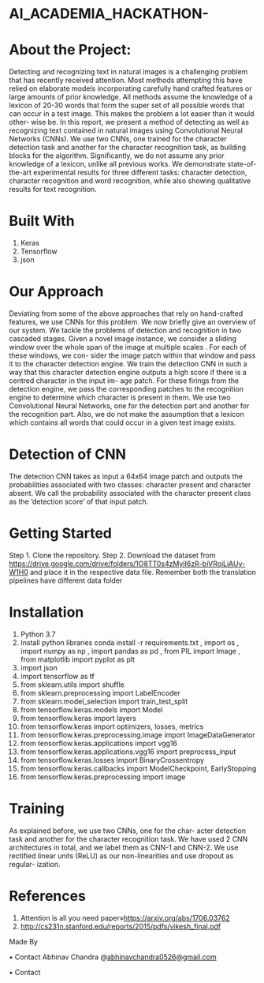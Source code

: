 # AI_ACADEMIA_HACKATHON-
# About the Project:
Detecting and recognizing text in natural images is a challenging problem that has recently received attention. Most methods attempting this have relied on elaborate models incorporating carefully hand crafted features or large amounts of prior knowledge. All methods assume the knowledge of a lexicon of 20-30 words that form the super set of all possible words that can occur in a test image. This makes the problem a lot easier than it would other- wise be. In this report, we present a method of detecting as well as recognizing text contained in natural images using Convolutional Neural Networks (CNNs). We use two CNNs, one trained for the character detection task and another for the character recognition task, as building blocks for the algorithm. Significantly, we do not assume any prior knowledge of a lexicon, unlike all previous works. We demonstrate state-of-the-art experimental results for three different tasks: character detection, character recognition and word recognition, while also showing qualitative results for text recognition. 

# Built With
1.	Keras
2.	Tensorflow
3.	json

# Our Approach 
Deviating from some of the above approaches that rely on hand-crafted features, we use CNNs for this problem. We now briefly give an overview of our system. We tackle the problems of detection and recognition in two cascaded stages. Given a novel image instance, we consider a sliding window over the whole span of the image at multiple scales . For each of these windows, we con- sider the image patch within that window and pass it to the character detection engine. We train the detection CNN in such a way that this character detection engine outputs a high score if there is a centred character in the input im- age patch. For these firings from the detection engine, we pass the corresponding patches to the recognition engine to determine which character is present in them. We use two Convolutional Neural Networks, one for the detection part and another for the recognition part. Also, we do not make the assumption that a lexicon which contains all words that could occur in a given test image exists. 

 # Detection of CNN 
The detection CNN takes as input a 64x64 image patch and outputs the probabilities associated with two classes: character present and character absent. We call the probability associated with the character present class as the ‘detection score’ of that input patch. 

# Getting Started
Step 1. Clone the repository.
Step 2. Download the dataset from https://drive.google.com/drive/folders/1O8TT0s4zMyiI6zR-biVRoiLiAUy-W1H0 and place it in the respective data file. Remember both the translation pipelines have different data folder

# Installation
1. Python 3.7
2. Install python libraries
conda install -r requirements.txt
, import os
, import numpy as np
, import pandas as pd
, from PIL import Image
, from matplotlib import pyplot as plt
3. import json
4. import tensorflow as tf
5. from sklearn.utils import shuffle
6. from sklearn.preprocessing import LabelEncoder
7. from sklearn.model_selection import train_test_split
8. from tensorflow.keras.models import Model
9. from tensorflow.keras import layers
10. from tensorflow.keras import optimizers, losses, metrics
11. from tensorflow.keras.preprocessing.image import ImageDataGenerator
12. from tensorflow.keras.applications import vgg16
13. from tensorflow.keras.applications.vgg16 import preprocess_input
14. from tensorflow.keras.losses import BinaryCrossentropy
15. from tensorflow.keras.callbacks import ModelCheckpoint, EarlyStopping
16. from tensorflow.keras.preprocessing import image

# Training
As explained before, we use two CNNs, one for the char- acter detection task and another for the character recognition task. We have used 2 CNN architectures in total, and we label them as CNN-1 and CNN-2. We use rectified linear units (ReLU) as our non-linearities and use dropout as regular- ization. 

# References
1.	Attention is all you need paper»https://arxiv.org/abs/1706.03762
2.	http://cs231n.stanford.edu/reports/2015/pdfs/vikesh_final.pdf

Made By

•	Contact Abhinav Chandra @abhinavchandra0526@gmail.com

•	Contact 

